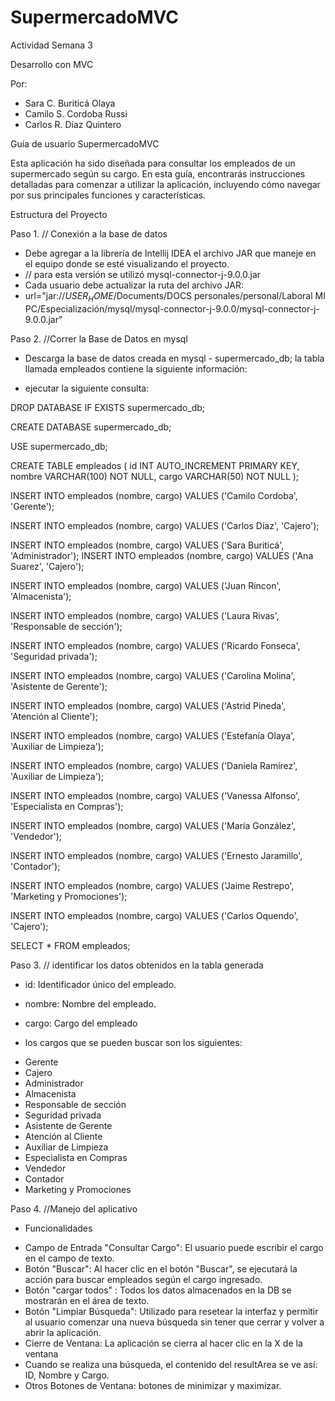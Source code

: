 # SupermercadoMVC
 Actividad Semana 3

 Desarrollo con MVC

 Por: 
* Sara C. Buriticá Olaya  
* Camilo S. Cordoba Russi
* Carlos R.  Díaz Quintero

Guía de usuario SupermercadoMVC

Esta aplicación ha sido diseñada para consultar los empleados de un supermercado según su cargo. 
En esta guía, encontrarás instrucciones detalladas para comenzar a utilizar la aplicación, incluyendo cómo navegar por sus principales funciones y características.


Estructura del Proyecto

Paso 1. // Conexión a la base de datos

- Debe agregar a la librería de Intellij IDEA el archivo JAR que maneje en el equipo donde se esté visualizando el proyecto.
- // para esta versión se utilizó mysql-connector-j-9.0.0.jar
- Cada usuario debe actualizar la ruta del archivo JAR: 
- url="jar://$USER_HOME$/Documents/DOCS personales/personal/Laboral MI PC/Especialización/mysql/mysql-connector-j-9.0.0/mysql-connector-j-9.0.0.jar"

Paso 2. //Correr la Base de Datos en mysql

- Descarga la base de datos creada en mysql -  supermercado_db; la tabla llamada empleados contiene la siguiente información:

- ejecutar la siguiente consulta:

DROP DATABASE IF EXISTS supermercado_db;

CREATE DATABASE supermercado_db;

USE supermercado_db;

CREATE TABLE empleados (
id INT AUTO_INCREMENT PRIMARY KEY,
nombre VARCHAR(100) NOT NULL,
cargo VARCHAR(50) NOT NULL
);

INSERT INTO empleados (nombre, cargo) VALUES ('Camilo Cordoba', 'Gerente');

INSERT INTO empleados (nombre, cargo) VALUES ('Carlos Díaz', 'Cajero');

INSERT INTO empleados (nombre, cargo) VALUES ('Sara Buriticá', 'Administrador');
INSERT INTO empleados (nombre, cargo) VALUES ('Ana Suarez', 'Cajero');

INSERT INTO empleados (nombre, cargo) VALUES ('Juan Rincon', 'Almacenista');

INSERT INTO empleados (nombre, cargo) VALUES ('Laura Rivas', 'Responsable de sección');

INSERT INTO empleados (nombre, cargo) VALUES ('Ricardo Fonseca', 'Seguridad privada');

INSERT INTO empleados (nombre, cargo) VALUES ('Carolina Molina', 'Asistente de Gerente');

INSERT INTO empleados (nombre, cargo) VALUES ('Astrid Pineda', 'Atención al Cliente');

INSERT INTO empleados (nombre, cargo) VALUES ('Estefanía Olaya', 'Auxiliar de Limpieza');

INSERT INTO empleados (nombre, cargo) VALUES ('Daniela Ramírez', 'Auxiliar de Limpieza');

INSERT INTO empleados (nombre, cargo) VALUES ('Vanessa Alfonso', 'Especialista en Compras');

INSERT INTO empleados (nombre, cargo) VALUES ('María González', 'Vendedor');

INSERT INTO empleados (nombre, cargo) VALUES ('Ernesto Jaramillo', 'Contador');

INSERT INTO empleados (nombre, cargo) VALUES ('Jaime Restrepo', 'Marketing y Promociones');

INSERT INTO empleados (nombre, cargo) VALUES ('Carlos Oquendo', 'Cajero');

SELECT * FROM empleados;

Paso 3. // identificar los datos obtenidos en la tabla generada

* id: Identificador único del empleado.
* nombre: Nombre del empleado.
* cargo: Cargo del empleado 

* los cargos que se pueden buscar son los siguientes: 
- Gerente
- Cajero
- Administrador
- Almacenista
- Responsable de sección
- Seguridad privada
- Asistente de Gerente
- Atención al Cliente
- Auxiliar de Limpieza
- Especialista en Compras
- Vendedor
- Contador
- Marketing y Promociones



Paso 4. //Manejo del aplicativo
- Funcionalidades
* Campo de Entrada "Consultar Cargo": El usuario puede escribir el cargo en el campo de texto.
* Botón "Buscar": Al hacer clic en el botón "Buscar", se ejecutará la acción para buscar empleados según el cargo ingresado.
* Botón "cargar todos" : Todos los datos almacenados en la DB se mostrarán en el área de texto. 
* Botón "Limpiar Búsqueda":  Utilizado para resetear la interfaz y permitir al usuario comenzar una nueva búsqueda sin tener que cerrar y volver a abrir la aplicación.
* Cierre de Ventana: La aplicación se cierra al hacer clic en la X de la ventana
* Cuando se realiza una búsqueda, el contenido del resultArea se ve así: ID, Nombre y Cargo. 
* Otros Botones de Ventana:  botones de minimizar y maximizar.

